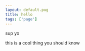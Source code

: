 ```yaml
---
layout: default.pug
title: hello
tags: ['page']
---
```

sup yo

this is a cool thing you should know
